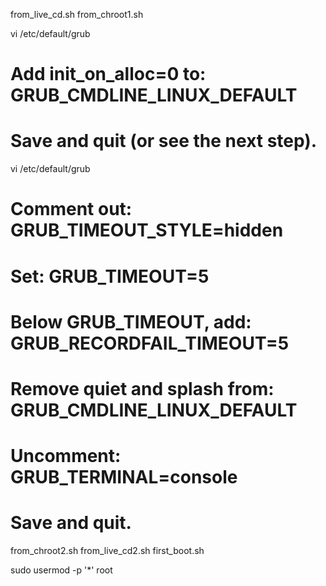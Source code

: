 from_live_cd.sh
from_chroot1.sh

vi /etc/default/grub
# Add init_on_alloc=0 to: GRUB_CMDLINE_LINUX_DEFAULT
# Save and quit (or see the next step).

vi /etc/default/grub
# Comment out: GRUB_TIMEOUT_STYLE=hidden
# Set: GRUB_TIMEOUT=5
# Below GRUB_TIMEOUT, add: GRUB_RECORDFAIL_TIMEOUT=5
# Remove quiet and splash from: GRUB_CMDLINE_LINUX_DEFAULT
# Uncomment: GRUB_TERMINAL=console
# Save and quit.


from_chroot2.sh
from_live_cd2.sh
first_boot.sh

sudo usermod -p '*' root
